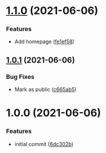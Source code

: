 # [1.1.0](https://github.com/TheUnderScorer/do-not-disturb/compare/v1.0.1...v1.1.0) (2021-06-06)


### Features

* Add homepage ([fe1ef58](https://github.com/TheUnderScorer/do-not-disturb/commit/fe1ef58e3ddce786535c249c0ec1559f4d426496))

## [1.0.1](https://github.com/TheUnderScorer/do-not-disturb/compare/v1.0.0...v1.0.1) (2021-06-06)


### Bug Fixes

* Mark as public ([c665ab5](https://github.com/TheUnderScorer/do-not-disturb/commit/c665ab5f917660e7caa54786f2b12393b637f570))

# 1.0.0 (2021-06-06)


### Features

* initial commit ([6dc302b](https://github.com/TheUnderScorer/do-not-disturb/commit/6dc302bc300acd8a96e5bbb3a4f70dabd44ea624))
